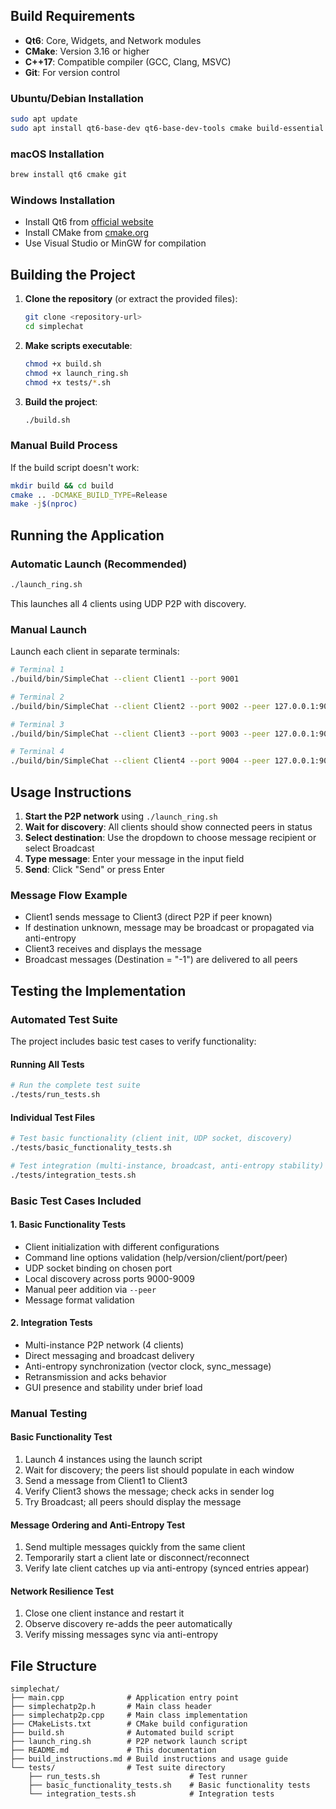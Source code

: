 ## Build Requirements

- **Qt6**: Core, Widgets, and Network modules
- **CMake**: Version 3.16 or higher  
- **C++17**: Compatible compiler (GCC, Clang, MSVC)
- **Git**: For version control

### Ubuntu/Debian Installation
```bash
sudo apt update
sudo apt install qt6-base-dev qt6-base-dev-tools cmake build-essential git
```

### macOS Installation
```bash
brew install qt6 cmake git
```

### Windows Installation
- Install Qt6 from [official website](https://www.qt.io/download)
- Install CMake from [cmake.org](https://cmake.org/download/)
- Use Visual Studio or MinGW for compilation

## Building the Project

1. **Clone the repository** (or extract the provided files):
   ```bash
   git clone <repository-url>
   cd simplechat
   ```

2. **Make scripts executable**:
   ```bash
   chmod +x build.sh
   chmod +x launch_ring.sh
   chmod +x tests/*.sh
   ```

3. **Build the project**:
   ```bash
   ./build.sh
   ```

### Manual Build Process
If the build script doesn't work:
```bash
mkdir build && cd build
cmake .. -DCMAKE_BUILD_TYPE=Release
make -j$(nproc)
```

## Running the Application

### Automatic Launch (Recommended)
```bash
./launch_ring.sh
```
This launches all 4 clients using UDP P2P with discovery.

### Manual Launch
Launch each client in separate terminals:

```bash
# Terminal 1
./build/bin/SimpleChat --client Client1 --port 9001

# Terminal 2  
./build/bin/SimpleChat --client Client2 --port 9002 --peer 127.0.0.1:9001

# Terminal 3
./build/bin/SimpleChat --client Client3 --port 9003 --peer 127.0.0.1:9001

# Terminal 4
./build/bin/SimpleChat --client Client4 --port 9004 --peer 127.0.0.1:9001
```

## Usage Instructions

1. **Start the P2P network** using `./launch_ring.sh`
2. **Wait for discovery**: All clients should show connected peers in status
3. **Select destination**: Use the dropdown to choose message recipient or select Broadcast
4. **Type message**: Enter your message in the input field
5. **Send**: Click "Send" or press Enter

### Message Flow Example
- Client1 sends message to Client3 (direct P2P if peer known)
- If destination unknown, message may be broadcast or propagated via anti-entropy
- Client3 receives and displays the message
- Broadcast messages (Destination = "-1") are delivered to all peers

## Testing the Implementation

### Automated Test Suite
The project includes basic test cases to verify functionality:

#### Running All Tests
```bash
# Run the complete test suite
./tests/run_tests.sh
```

#### Individual Test Files
```bash
# Test basic functionality (client init, UDP socket, discovery)
./tests/basic_functionality_tests.sh

# Test integration (multi-instance, broadcast, anti-entropy stability)
./tests/integration_tests.sh
```

### Basic Test Cases Included

#### 1. Basic Functionality Tests
- Client initialization with different configurations
- Command line options validation (help/version/client/port/peer)
- UDP socket binding on chosen port
- Local discovery across ports 9000-9009
- Manual peer addition via `--peer`
- Message format validation

#### 2. Integration Tests
- Multi-instance P2P network (4 clients)
- Direct messaging and broadcast delivery
- Anti-entropy synchronization (vector clock, sync_message)
- Retransmission and acks behavior
- GUI presence and stability under brief load

### Manual Testing

#### Basic Functionality Test
1. Launch 4 instances using the launch script
2. Wait for discovery; the peers list should populate in each window
3. Send a message from Client1 to Client3
4. Verify Client3 shows the message; check acks in sender log
5. Try Broadcast; all peers should display the message

#### Message Ordering and Anti-Entropy Test
1. Send multiple messages quickly from the same client
2. Temporarily start a client late or disconnect/reconnect
3. Verify late client catches up via anti-entropy (synced entries appear)

#### Network Resilience Test
1. Close one client instance and restart it
2. Observe discovery re-adds the peer automatically
3. Verify missing messages sync via anti-entropy

## File Structure

```
simplechat/
├── main.cpp              # Application entry point
├── simplechatp2p.h       # Main class header
├── simplechatp2p.cpp     # Main class implementation  
├── CMakeLists.txt        # CMake build configuration
├── build.sh              # Automated build script
├── launch_ring.sh        # P2P network launch script
├── README.md             # This documentation
├── build_instructions.md # Build instructions and usage guide
└── tests/                # Test suite directory
    ├── run_tests.sh                    # Test runner
    ├── basic_functionality_tests.sh    # Basic functionality tests
    └── integration_tests.sh            # Integration tests
```